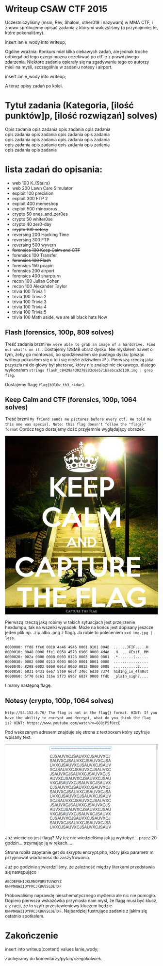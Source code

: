 # Writeup CSAW CTF 2015

Uczestniczyliśmy (msm, Rev, Shalom, other019 i nazywam) w MMA CTF, i znowu spróbujemy opisać zadania z którymi walczyliśmy (a przynajmniej te, które pokonaliśmy).

insert lanie_wody into writeup;

Ogólne wrażnia:
Konkurs miał kilka ciekawych zadań, ale jednak troche odbiegał od tego czego można oczekiwać po ctf'ie z prawdziwego zdarzenia. Niektóre zadania opierały się na zgadywaniu tego co autorzy mieli na myśli, szczególnie w zadaniu notesy i airport.

insert lanie_wody into writeup;

A teraz opisy zadań po kolei.

# Tytuł zadania (Kategoria, [ilość punktów]p, [ilość rozwiązań] solves)

Opis zadania opis zadania opis zadania opis zadania \
opis zadania opis zadania opis zadania opis zadania \
opis zadania opis zadania opis zadania opis zadania \
opis zadania opis zadania opis zadania opis zadania \
opis zadania opis zadania

# lista zadań do opisania:

* web 100 K_{Stairs}
* web 200 Lawn Care Simulator
* exploit 100 precision
* exploit 300 FTP 2
* exploit 400 memeshop
* exploit 500 rhinoxorus
* crypto 50 ones_and_zer0es
* crypto 50 whiter0se
* crypto 40 zer0-day
* ~~crypto 100 notesy~~
* reversing 200 Hacking Time
* reversing 300 FTP
* reversing 500 wyvern
* ~~forensics 100 Keep Calm and CTF~~
* forensics 100 Transfer
* ~~forensics 100 Flash~~
* forensics 150 pcapin
* forensics 200 airport
* forensics 400 sharpturn
* recon 100 Julian Cohen
* recon 100 Alexander Taylor
* trivia 100 Trivia 1
* trivia 100 Trivia 2
* trivia 100 Trivia 3
* trivia 100 Trivia 4
* trivia 100 Trivia 5
* trivia 100 Math aside, we are all black hats Now

## Flash (forensics, 100p, 809 solves)
Treść zadania brzmi `We were able to grab an image of a harddrive. Find out what's on it.`.
Dostajemy 128MB obraz dysku. Nie myślałem nawet o tym, żeby go montować, bo spodziewalem sie pustego dysku (pisząc writeup pokusiłem się o to i się nieźle zdziwiłem :P ). Pierwszą rzeczą jaka przyszła mi do głowy był `photorec`, który nie znalazł nic ciekawego, dlatego wykonałem `strings flash_c8429a430278283c0e571baebca3d139.img | grep flag`.

Dostajemy flagę `flag{b3l0w_th3_r4dar}`.

## Keep Calm and CTF (forensics, 100p, 1064 solves)
Treść brzmi `My friend sends me pictures before every ctf. He told me this one was special.
Note: this flag doesn't follow the "flag{}" format`
Oprócz tego dostajemy dość przyjemnie wyglądający obrazek.

![](./imgs/kc&ctf.jpg)

Pierwszą rzeczą jaką robimy w takich sytuacjach jest przejrzenie hexdumpu, tak na wszelki wypadek. Może na końcu jest dopisany jeszcze jeden plik np. .zip albo .png z flagą. Ja robie to poleceniem `xxd img.jpg | less`.

```
0000000: ffd8 ffe0 0010 4a46 4946 0001 0101 0048  ......JFIF.....H
0000010: 0048 0000 ffe1 0058 4578 6966 0000 4d4d  .H.....XExif..MM
0000020: 002a 0000 0008 0003 0128 0003 0000 0001  .*.......(......
0000030: 0002 0000 0213 0003 0000 0001 0001 0000  ................
0000040: 8298 0002 0000 001d 0000 0032 0000 0000  ...........2....
0000050: 6831 6431 6e67 5f69 6e5f 346c 6d30 7374  h1d1ng_in_4lm0st
0000060: 5f70 6c61 316e 5f73 6967 6837 0000 ffdb  _pla1n_sigh7....
```

I mamy następną flagę.

## Notesy (crypto, 100p, 1064 solves)
`http://54.152.6.70/
The flag is not in the flag{} format.
HINT: If you have the ability to encrypt and decrypt, what do you think the flag is?
HINT: https://www.youtube.com/watch?v=68BjP5f0ccE`

Pod wskazanym adresem znajduje się strona z textboxem który szyfruje wpisany text.

![](./imgs/notesy.png)

Już wiecie co jest flagą? My też nie wiedzieliśmy jak ją wydobyć… przez 20 godzin… trzymając ją w rękach….

Strona robiła zapytanie get do skryptu encrypt.php, który jako parametr m przyjmował wiadomość do zaszyfrowania.

Już po godzinie stwierdziliśmy, że zależność między literkami przedstawia się następująco

```
ABCDEFGHIJKLMNOPQRSTUVWXYZ
UNHMAQWZIDYPRCJKBGVSLOETXF
```

Próbowaliśmy naprawdę nieschematycznego myślenia ale nic nie pomogło. Dopiero pierwsza wskazówka przyniosła nam myśl, że flagą musi być klucz, a z racji, że to szyfr przestawieniowy kluczem będzie `UNHMAQWZIDYPRCJKBGVSLOETXF`. Najbardziej fustrujące zadanie z jakim się ostatnio spotkałem.

# Zakończenie

insert into writeup(content) values lanie_wody;

Zachęcamy do komentarzy/pytań/czegokolwiek.
